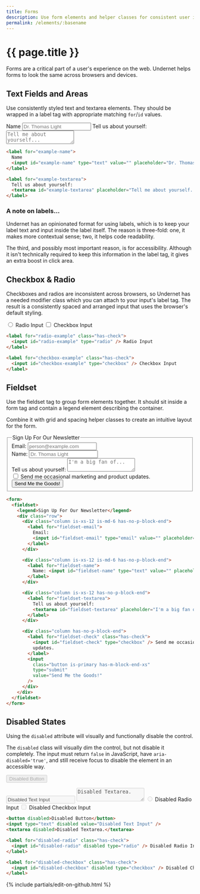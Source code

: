 ```yaml
---
title: Forms
description: Use form elements and helper classes for consistent user input and textual feedback.
permalink: /elements/:basename
---
```


# {{ page.title }}

Forms are a critical part of a user's experience on the web. Undernet helps forms to look the same across browsers and devices.

## Text Fields and Areas

Use consistently styled text and textarea elements. They should be wrapped in a label tag with appropriate matching `for`/`id` values.

<label for="example-name-1">
  Name
  <input id="example-name-1" type="text" value="" placeholder="Dr. Thomas Light" />
</label>
<label for="fieldset-textarea-1">
  Tell us about yourself: <textarea id="fieldset-textarea-1" placeholder="Tell me about yourself..."></textarea>
</label>

```html
<label for="example-name">
  Name
  <input id="example-name" type="text" value="" placeholder="Dr. Thomas Light" />
</label>

<label for="example-textarea">
  Tell us about yourself:
  <textarea id="example-textarea" placeholder="Tell me about yourself..."></textarea>
</label>
```

### A note on labels...

Undernet has an opinionated format for using labels, which is to keep your label text and input inside the label itself. The reason is three-fold: one, it makes more contextual sense; two, it helps code readability.

The third, and possibly most important reason, is for accessibility. Although it isn't technically required to keep this information in the label tag, it gives an extra boost in click area.

## Checkbox & Radio

Checkboxes and radios are inconsistent across browsers, so Undernet has a needed modifier class which you can attach to your input's label tag. The result is a consistently spaced and arranged input that uses the browser's default styling.

<label for="radio-example" class="has-check">
  <input id="radio-example" type="radio" /> Radio Input
</label>
<label for="checkbox-example" class="has-check">
  <input id="checkbox-example" type="checkbox" /> Checkbox Input
</label>

```html
<label for="radio-example" class="has-check">
  <input id="radio-example" type="radio" /> Radio Input
</label>

<label for="checkbox-example" class="has-check">
  <input id="checkbox-example" type="checkbox" /> Checkbox Input
</label>
```

## Fieldset

Use the fieldset tag to group form elements together. It should sit inside a form tag and contain a legend element describing the container.

Combine it with grid and spacing helper classes to create an intuitive layout for the form.

<div>
  <fieldset>
    <legend>Sign Up For Our Newsletter</legend>
    <div class="row">
      <div class="column is-xs-12 is-md-6 has-no-p-block-end">
        <label for="fieldset-email">
          Email: <input id="fieldset-email" type="email" value="" placeholder="person@example.com" />
        </label>
      </div>
      <div class="column is-xs-12 is-md-6 has-no-p-block-end">
        <label for="fieldset-name">
          Name: <input id="fieldset-name" type="text" value="" placeholder="Dr. Thomas Light" />
        </label>
      </div>
      <div class="column is-xs-12 has-no-p-block-end">
        <label for="fieldset-textarea">
          Tell us about yourself: <textarea id="fieldset-textarea" placeholder="I'm a big fan of..."></textarea>
        </label>
      </div>
      <div class="column has-no-p-block-end">
        <label for="fieldset-check" class="has-check">
          <input id="fieldset-check" type="checkbox" /> Send me occasional marketing and product updates.
        </label>
        <input class="button is-primary has-m-block-end-xs" type="submit" value="Send Me the Goods!" />
      </div>
    </div>
  </fieldset>
</div>

```html
<form>
  <fieldset>
    <legend>Sign Up For Our Newsletter</legend>
    <div class="row">
      <div class="column is-xs-12 is-md-6 has-no-p-block-end">
        <label for="fieldset-email">
          Email:
          <input id="fieldset-email" type="email" value="" placeholder="person@example.com" />
        </label>
      </div>

      <div class="column is-xs-12 is-md-6 has-no-p-block-end">
        <label for="fieldset-name">
          Name: <input id="fieldset-name" type="text" value="" placeholder="Dr. Thomas Light" />
        </label>
      </div>

      <div class="column is-xs-12 has-no-p-block-end">
        <label for="fieldset-textarea">
          Tell us about yourself:
          <textarea id="fieldset-textarea" placeholder="I'm a big fan of..."></textarea>
        </label>
      </div>

      <div class="column has-no-p-block-end">
        <label for="fieldset-check" class="has-check">
          <input id="fieldset-check" type="checkbox" /> Send me occasional marketing and product
          updates.
        </label>
        <input
          class="button is-primary has-m-block-end-xs"
          type="submit"
          value="Send Me the Goods!"
        />
      </div>
    </div>
  </fieldset>
</form>
```

## Disabled States

Using the `disabled` attribute will visually and functionally disable the control.

The `disabled` class will visually dim the control, but not disable it completely. The input must return `false` in JavaScript, have `aria-disabled='true'`, and still receive focus to disable the element in an accessible way.

<button disabled class="has-no-m-block-end">Disabled Button</button>

<input type="text" disabled value="Disabled Text Input" />

<textarea disabled>Disabled Textarea.</textarea>

<label for="disabled-radio" class="has-check">
  <input id="disabled-radio" disabled type="radio" /> Disabled Radio Input
</label>
<label for="disabled-checkbox" class="has-check">
  <input id="disabled-checkbox" disabled type="checkbox" /> Disabled Checkbox Input
</label>

```html
<button disabled>Disabled Button</button>
<input type="text" disabled value="Disabled Text Input" />
<textarea disabled>Disabled Textarea.</textarea>

<label for="disabled-radio" class="has-check">
  <input id="disabled-radio" disabled type="radio" /> Disabled Radio Input
</label>

<label for="disabled-checkbox" class="has-check">
  <input id="disabled-checkbox" disabled type="checkbox" /> Disabled Checkbox Input
</label>
```

{% include partials/edit-on-github.html %}
